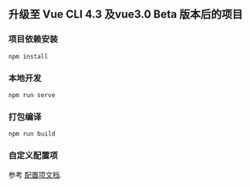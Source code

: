 ## 升级至 Vue CLI 4.3 及vue3.0 Beta 版本后的项目

### 项目依赖安装
```
npm install
```

### 本地开发
```
npm run serve
```

### 打包编译
```
npm run build
```

### 自定义配置项
参考 [配置项文档](https://cli.vuejs.org/config/).
